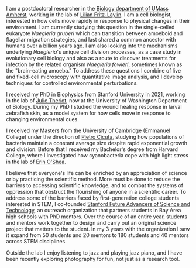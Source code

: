 I am a postdoctoral researcher in the [Biology department of
UMass Amherst](https://www.bio.umass.edu/biology/), working in the lab of [Lilian
Fritz-Laylin](http://www.fritzlaylinlab.org). I am a cell biologist, interested
in how cells move rapidly in response to physical changes in their environment.
I am currently studying this question in the single-celled eukaryote
_Naegleria gruberi_ which can transition between amoeboid and flagellar 
migration strategies, and last shared a common ancestor with humans over a 
billion years ago. I am also looking into the mechanisms underlying  _Naegleria_'s
 unique cell division
processes, as a case study in evolutionary cell biology and also as a
route to discover treatments for infection by the related organism _Naegleria
fowleri_, sometimes known as the "brain-eating amoeba."
To address these questions I combine
of live and fixed-cell microscopy with quantitative image analysis, and I develop
techniques for controlled environmental perturbations.

I received my PhD in Biophysics from Stanford University in 2021, working in the lab of 
[Julie Theriot](https://www.biology.washington.edu/people/profile/julie-theriot), 
now at the University of Washington Department of 
Biology. During my PhD I studied the wound healing response in larval zebrafish
skin, as a model system for how cells move in response to changing environmental
cues.

I received my Masters from the University of Cambridge (Emmanuel College) 
under the direction of [Pietro Cicuta](http://people.bss.phy.cam.ac.uk/~pc245),
 studying how populations of bacteria maintain a constant average size despite 
rapid exponential growth and division. Before that I received my Bachelor's 
degree from Harvard College, where I investigated how cyanobacteria cope with 
high light stress in the lab of [Erin O'Shea](https://www.hhmi.org/scientists/erin-k-oshea).

I believe that everyone's life can be enriched by an appreciation of science 
or by practicing the scientific method. More must be done to reduce the barriers 
to accessing scientific knowledge, and to combat the systems of oppression that
obstruct the flourishing of anyone in a scientific career. To address
some of the barriers faced by first-generation college students interested in
STEM, I co-founded 
[Stanford Future Advancers of Science and Technology](https://fast.stanford.edu/),
 an outreach organization that partners students in Bay Area high schools with 
PhD mentors. Over the course of an entire year, students and mentors work 
together to design and carry out an original science project that matters to 
the student. In my 3 years with the organization I saw it expand from 50 
students and 20 mentors to 180 students and 40 mentors across STEM disciplines.

Outside the lab I enjoy listening to jazz and playing jazz piano, and I have 
been recently exploring photography for fun, not just as a research tool.


